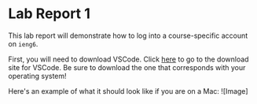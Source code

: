 # Lab Report 1

This lab report will demonstrate how to log into a course-specific account on `ieng6`.  

First, you will need to download VSCode. Click [here](https://code.visualstudio.com/download) to go to the download site for VSCode. Be sure to download the one that corresponds with your operating system!

Here's an example of what it should look like if you are on a Mac:
![Image]
